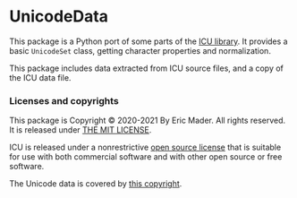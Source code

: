 # UnicodeData
This package is a Python port of some parts of the [ICU library](http://site.icu-project.org). It provides
a basic `UnicodeSet` class, getting character properties and normalization.

This package includes data extracted from ICU source files, and a copy of the ICU data file.

### Licenses and copyrights
This package is Copyright © 2020-2021 By Eric Mader. All rights reserved. It is released under [THE MIT LICENSE](https://opensource.org/licenses/MIT).

ICU is released under a nonrestrictive [open source license](http://www.unicode.org/copyright.html#License) that is suitable for use with both commercial software and with other open source or free software.

The Unicode data is covered by [this copyright](http://www.unicode.org/copyright.html).